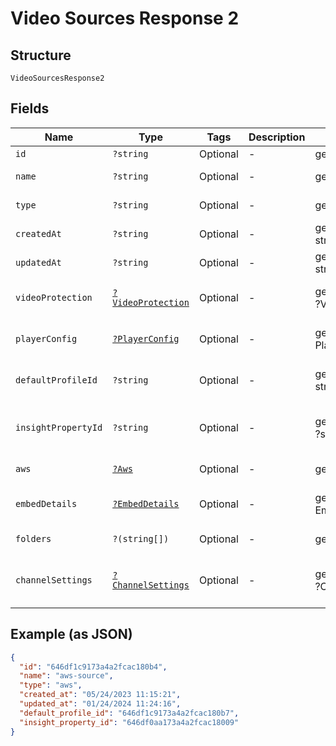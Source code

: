 
# Video Sources Response 2

## Structure

`VideoSourcesResponse2`

## Fields

| Name | Type | Tags | Description | Getter | Setter |
|  --- | --- | --- | --- | --- | --- |
| `id` | `?string` | Optional | - | getId(): ?string | setId(?string id): void |
| `name` | `?string` | Optional | - | getName(): ?string | setName(?string name): void |
| `type` | `?string` | Optional | - | getType(): ?string | setType(?string type): void |
| `createdAt` | `?string` | Optional | - | getCreatedAt(): ?string | setCreatedAt(?string createdAt): void |
| `updatedAt` | `?string` | Optional | - | getUpdatedAt(): ?string | setUpdatedAt(?string updatedAt): void |
| `videoProtection` | [`?VideoProtection`](../../doc/models/video-protection.md) | Optional | - | getVideoProtection(): ?VideoProtection | setVideoProtection(?VideoProtection videoProtection): void |
| `playerConfig` | [`?PlayerConfig`](../../doc/models/player-config.md) | Optional | - | getPlayerConfig(): ?PlayerConfig | setPlayerConfig(?PlayerConfig playerConfig): void |
| `defaultProfileId` | `?string` | Optional | - | getDefaultProfileId(): ?string | setDefaultProfileId(?string defaultProfileId): void |
| `insightPropertyId` | `?string` | Optional | - | getInsightPropertyId(): ?string | setInsightPropertyId(?string insightPropertyId): void |
| `aws` | [`?Aws`](../../doc/models/aws.md) | Optional | - | getAws(): ?Aws | setAws(?Aws aws): void |
| `embedDetails` | [`?EmbedDetails`](../../doc/models/embed-details.md) | Optional | - | getEmbedDetails(): ?EmbedDetails | setEmbedDetails(?EmbedDetails embedDetails): void |
| `folders` | `?(string[])` | Optional | - | getFolders(): ?array | setFolders(?array folders): void |
| `channelSettings` | [`?ChannelSettings`](../../doc/models/channel-settings.md) | Optional | - | getChannelSettings(): ?ChannelSettings | setChannelSettings(?ChannelSettings channelSettings): void |

## Example (as JSON)

```json
{
  "id": "646df1c9173a4a2fcac180b4",
  "name": "aws-source",
  "type": "aws",
  "created_at": "05/24/2023 11:15:21",
  "updated_at": "01/24/2024 11:24:16",
  "default_profile_id": "646df1c9173a4a2fcac180b7",
  "insight_property_id": "646df0aa173a4a2fcac18009"
}
```

